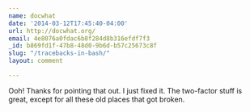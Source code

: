 ```yaml
---
name: docwhat
date: '2014-03-12T17:45:40-04:00'
url: http://docwhat.org/
email: 4e8076a0fdac6b8f284d8b316efdf7f3
_id: b869fd1f-47b8-48d0-9b6d-b57c25673c8f
slug: "/tracebacks-in-bash/"
layout: comment

---
```


Ooh! Thanks for pointing that out.  I just fixed it.  The two-factor stuff is great, except for all these old places that got broken.
